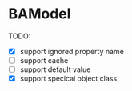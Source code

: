# BAModel

TODO:

- [X] support ignored property name
- [ ] support cache
- [ ] support default value
- [x] support specical object class
